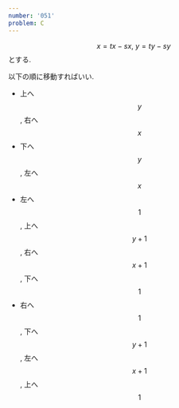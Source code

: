 ```yaml
---
number: '051'
problem: C
---
```

$$ x = tx-sx,\ y = ty-sy $$ とする.

以下の順に移動すればいい.

* 上へ $$ y $$, 右へ $$ x $$
* 下へ $$ y $$, 左へ $$ x $$
* 左へ $$ 1 $$, 上へ $$ y+1 $$, 右へ $$ x+1 $$, 下へ $$ 1 $$
* 右へ $$ 1 $$, 下へ $$ y+1 $$, 左へ $$ x+1 $$, 上へ $$ 1 $$
